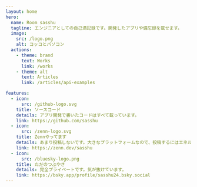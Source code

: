 ```yaml
---
layout: home
hero:
  name: Room sasshu
  tagline: エンジニアとしての自己満記録です。開発したアプリや備忘録を載せます。
  image:
    src: /logo.png
    alt: コッコとパソコン
  actions:
    - theme: brand
      text: Works
      link: /works
    - theme: alt
      text: Articles
      link: /articles/api-examples

features:
  - icon:
      src: /github-logo.svg
    title: ソースコード
    details: アプリ開発で書いたコードはすべて載っています。
    link: https://github.com/sasshu
  - icon:
      src: /zenn-logo.svg
    title: Zennやってます
    details: あまり投稿しないです。大きなプラットフォームなので、投稿するにはエネルギーが必要です。
    link: https://zenn.dev/sasshu
  - icon:
      src: /bluesky-logo.png
    title: ただのつぶやき
    details: 完全プライベートです。気が抜けています。
    link: https://bsky.app/profile/sasshu24.bsky.social
---
```

